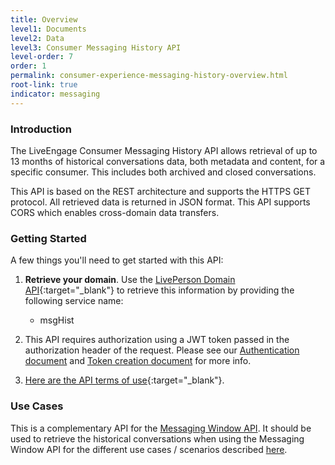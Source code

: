 ```yaml
---
title: Overview
level1: Documents
level2: Data
level3: Consumer Messaging History API
level-order: 7
order: 1
permalink: consumer-experience-messaging-history-overview.html
root-link: true
indicator: messaging
---
```

### Introduction

The LiveEngage Consumer Messaging History API allows retrieval of up to 13 months of historical conversations data, both metadata and content, for a specific consumer. This includes both archived and closed conversations.

This API is based on the REST architecture and supports the HTTPS GET protocol. All retrieved data is returned in JSON format. This API supports CORS which enables cross-domain data transfers.

### Getting Started

A few things you'll need to get started with this API:

1. **Retrieve your domain**. Use the [LivePerson Domain API](agent-domain-domain-api.html){:target="_blank"} to retrieve this information by providing the following service name:

	* msgHist

2. This API requires authorization using a JWT token passed in the authorization header of the request. Please see our [Authentication document](https://developers.liveperson.com/guides-authentication-introduction.html) and [Token creation document](https://developers.liveperson.com/consumer-int-getting-started.html) for more info.

3. [Here are the API terms of use](https://www.liveperson.com/policies/apitou){:target="_blank"}.

### Use Cases

This is a complementary API for the [Messaging Window API](https://developers.liveperson.com/consumer-int-overview.html). It should be used to retrieve the historical conversations when using the Messaging Window API for the different use cases / scenarios described [here](https://developers.liveperson.com/consumer-int-overview.html#use-cases).
